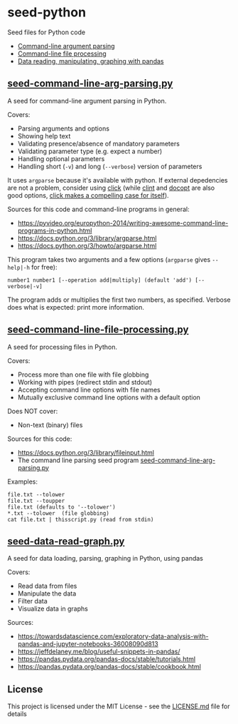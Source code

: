 # seed-python

Seed files for Python code

* [Command-line argument parsing](#seed-command-line-arg-parsingpy)
* [Command-line file processing](#seed-command-line-file-processingpy)
* [Data reading, manipulating, graphing with pandas](#seed-data-read-graphpy)

## [seed-command-line-arg-parsing.py](./seed-command-line-arg-parsing.py)

A seed for command-line argument parsing in Python.

Covers:

* Parsing arguments and options
* Showing help text
* Validating presence/absence of mandatory parameters
* Validating parameter type (e.g. expect a number)
* Handling optional parameters
* Handling short (`-v`) and long (`--verbose`) version of parameters

It uses `argparse` because it's available with python. If external depedencies
are not a problem, consider using [click](http://click.pocoo.org) (while
[clint](https://github.com/kennethreitz/clint) and [docopt](https://github.com/docopt/docopt)
are also good options, [click makes a compelling case for itself](http://click.pocoo.org/5/why/)).

Sources for this code and command-line programs in general:

* https://pyvideo.org/europython-2014/writing-awesome-command-line-programs-in-python.html
* https://docs.python.org/3/library/argparse.html
* https://docs.python.org/3/howto/argparse.html

This program takes two arguments and a few options (`argparse` gives `--help|-h`
for free):

    number1 number1 [--operation add|multiply] (default 'add') [--verbose|-v]

The program adds or multiplies the first two numbers, as specified. Verbose
does what is expected: print more information.

## [seed-command-line-file-processing.py](./seed-command-line-file-processing.py)

A seed for processing files in Python.

Covers:

* Process more than one file with file globbing
* Working with pipes (redirect stdin and stdout)
* Accepting command line options with file names
* Mutually exclusive command line options with a default option

Does NOT cover:

* Non-text (binary) files

Sources for this code:

* https://docs.python.org/3/library/fileinput.html
* The command line parsing seed program [seed-command-line-arg-parsing.py](./seed-command-line-arg-parsing.py)

Examples:

    file.txt --tolower
    file.txt --toupper
    file.txt (defaults to '--tolower')
    *.txt --tolower  (file globbing)
    cat file.txt | thisscript.py (read from stdin)

## [seed-data-read-graph.py](./seed-data-read-graph.py)

A seed for data loading, parsing, graphing in Python, using pandas

Covers:

* Read data from files
* Manipulate the data
* Filter data
* Visualize data in graphs

Sources:

* https://towardsdatascience.com/exploratory-data-analysis-with-pandas-and-jupyter-notebooks-36008090d813
* https://jeffdelaney.me/blog/useful-snippets-in-pandas/
* https://pandas.pydata.org/pandas-docs/stable/tutorials.html
* https://pandas.pydata.org/pandas-docs/stable/cookbook.html

## License

This project is licensed under the MIT License - see the [LICENSE.md](LICENSE.md) file for details
